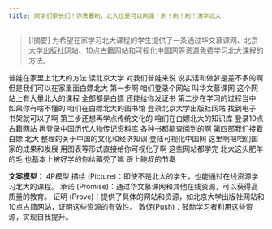 ```yaml
---
title: 同学们家长们！你真要刷，北大也是可以刷滴！刷！刷！刷！清华北大 
---
```

 > [!摘要]
为希望在家学习北大课程的学生提供了一条通过华文慕课网、北京大学出版社网站、10点古籍网站和可视化中国网等资源免费学习北大课程的方法。

普娃在家里上北大的方法
读北京大学
对我们普娃来说
说实话和做梦是差不多的啊
但是我们可以在家里面白嫖北大
第一步啊
咱们登录个网站
叫华文慕课网
这个网站上有大量北大的课程
全部都是白嫖
还能给你发证书
第二步在学习的过程当中
如果你有啥不懂的
咱们在白嫖北大的图书馆
登录北京大学出版社网站
找到电子
书架就可以了啊
第三步还想再学点传统文化的
咱们在白嫖北大的知识库
登录10点古籍网站
再登录中国历代人物传记资料库
各种书都能查阅到的啊
第四部我们接着白嫖
北大
整理的关于中国的文化和经济知识
登陆可视化中国网
这里啊把咱们国家的成果和发展
用图表等形式直接给你可视化了啊
这些网站都学完
北大这头肥羊的毛
也基本上被好学的你给薅秃了嘛
跟上鲍叔的节奏

**文案模型：**
4P模型
描绘 (Picture)：即使不是北大的学生，也能通过在线资源学习北大的课程。
承诺 (Promise)：通过华文慕课网和其他在线资源，可以获得高质量的教育。
证明 (Prove)：提供了具体的网站和资源，如北京大学出版社网站和10点古籍网站，证明这些资源的有效性。
敦促(Push)：鼓励学习者利用这些资源，实现自我提升。

